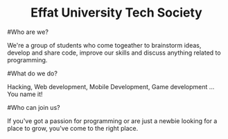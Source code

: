 <style>

.class {
	text-align: center;
}

---
layout: page
title: About
permalink: /about/
---


</style>
<h1 class="class"> Effat University Tech Society </h1>



#Who are we? 

We're a group of students who come togeather to brainstorm ideas, develop and share code, improve our skills and discuss anything related to programming.

#What do we do?

Hacking, Web development, Mobile Development, Game development ... You name it!

#Who can join us? 

If you've got a passion for programming or are just a newbie looking for a place to grow, you've come to the right place. 


